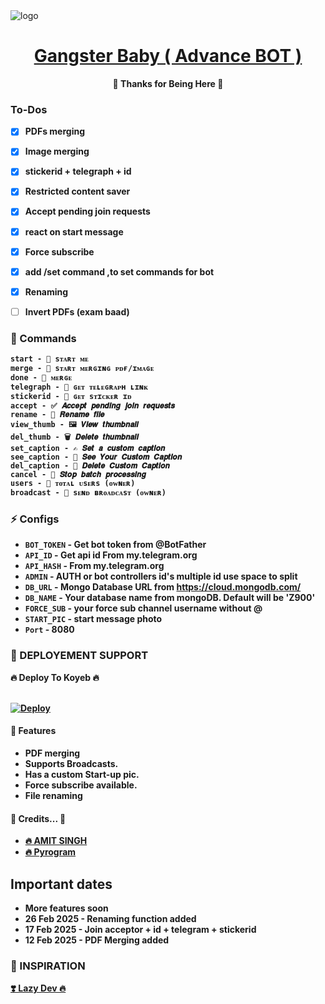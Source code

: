 <img src="https://graph.org/file/ad48ac09b1e6f30d2dae4.jpg" alt="logo" target="/blank">

<h1 align="center">
 <b><a href="https://telegram.me/LazyDeveloper" target="/blank"> Gangster Baby ( Advance BOT ) </a></>
</h1>

<p align="center">🤍 Thanks for Being Here 🤍</p>

### To-Dos
- [x] PDFs merging
- [X] Image merging 
- [x] stickerid + telegraph + id
- [x] Restricted content saver 
- [x] Accept pending join requests
- [x] react on start message
- [x] Force subscribe
- [X] add /set command ,to set commands for bot
- [X] Renaming
- [ ] Invert PDFs (exam baad)


### 🚦 Commands
```
start - 🤖 sᴛᴀʀᴛ ᴍᴇ
merge - 📃 sᴛᴀʀᴛ ᴍᴇʀɢɪɴɢ ᴘᴅғ/ɪᴍᴀɢᴇ
done - 📂 ᴍᴇʀɢᴇ
telegraph - 🔗 ɢᴇᴛ ᴛᴇʟᴇɢʀᴀᴘʜ ʟɪɴᴋ
stickerid - 👾 ɢᴇᴛ sᴛɪᴄᴋᴇʀ ɪᴅ
accept - ✅ 𝑨𝒄𝒄𝒆𝒑𝒕 𝒑𝒆𝒏𝒅𝒊𝒏𝒈 𝒋𝒐𝒊𝒏 𝒓𝒆𝒒𝒖𝒆𝒔𝒕𝒔
rename - 📕 𝑹𝒆𝒏𝒂𝒎𝒆 𝒇𝒊𝒍𝒆
view_thumb - 🖼️ 𝑽𝒊𝒆𝒘 𝒕𝒉𝒖𝒎𝒃𝒏𝒂𝒊𝒍
del_thumb - 🗑️ 𝑫𝒆𝒍𝒆𝒕𝒆 𝒕𝒉𝒖𝒎𝒃𝒏𝒂𝒊𝒍
set_caption - ✍️ 𝑺𝒆𝒕 𝒂 𝒄𝒖𝒔𝒕𝒐𝒎 𝒄𝒂𝒑𝒕𝒊𝒐𝒏
see_caption - 👀 𝑺𝒆𝒆 𝒀𝒐𝒖𝒓 𝑪𝒖𝒔𝒕𝒐𝒎 𝑪𝒂𝒑𝒕𝒊𝒐𝒏
del_caption - 🚮 𝑫𝒆𝒍𝒆𝒕𝒆 𝑪𝒖𝒔𝒕𝒐𝒎 𝑪𝒂𝒑𝒕𝒊𝒐𝒏
cancel - 🚫 𝑺𝒕𝒐𝒑 𝒃𝒂𝒕𝒄𝒉 𝒑𝒓𝒐𝒄𝒆𝒔𝒔𝒊𝒏𝒈
users - 👥 ᴛᴏᴛᴀʟ ᴜsᴇʀs (ᴏᴡɴᴇʀ)
broadcast - 📩 sᴇɴᴅ ʙʀᴏᴀᴅᴄᴀsᴛ (ᴏᴡɴᴇʀ)
```

### ⚡️ Configs 
* `BOT_TOKEN`  - Get bot token from @BotFather
* `API_ID` - Get api id From my.telegram.org 
* `API_HASH` - From my.telegram.org 
* `ADMIN` - AUTH or bot controllers id's multiple id use space to split 
* `DB_URL`  - Mongo Database URL from https://cloud.mongodb.com/
* `DB_NAME`  - Your database name from mongoDB. Default will be 'Z900'
* `FORCE_SUB` - your force sub channel username without @ 
* `START_PIC` - start message photo
* `Port` - 8080


### 📶 DEPLOYEMENT SUPPORT

<summary>🔥 Deploy To Koyeb 🔥</summary>
<p>
<br>                 
<a target="/blank" href="https://app.koyeb.com/deploy?type=git&repository=github.com/LazyDeveloperr/Gangster-Baby-Renamer-BOT&branch=main&name=lazy-gangster-baby" >
  <img src="https://www.koyeb.com/static/images/deploy/button.svg" alt="Deploy">
</a>
</p>


#### 🥰 Features
 * PDF merging
 * Supports Broadcasts.
 * Has a custom Start-up pic.
 * Force subscribe available.
 * File renaming 


#### 🧡 Credits... 🧡
- [🔥 AMIT SINGH](https://github.com/Ur_Amit_01) 
- [🔥 Pyrogram](https://github.com/pyrogram/pyrogram)

## Important dates
* More features soon 
* 26 Feb 2025 - Renaming function added
* 17 Feb 2025 - Join acceptor + id + telegram + stickerid
* 12 Feb 2025 - PDF Merging added



### 🤩 INSPIRATION
<a href="#">
   <p>❣️ Lazy Dev 🔥</p>
</a>
